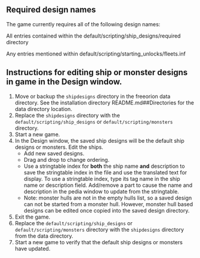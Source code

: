 ## Required design names
The game currently requires all of the following design names:

All entries contained within the default/scripting/ship_designs/required directory

Any entries mentioned within default/scripting/starting_unlocks/fleets.inf


## Instructions for editing ship or monster designs in game in the Design window.
1. Move or backup the `shipdesigns` directory in the freeorion data directory.  See the installation directory README.md##Directories for the data directory location.
2. Replace the `shipdesigns` directory with the `default/scripting/ship_designs` or `default/scripting/monsters` directory.
3. Start a new game.
4. In the Design window, the saved ship designs will be the default ship designs or monsters.  Edit the ships.
    * Add new saved designs.
    * Drag and drop to change ordering.
    * Use a stringtable index for **both** the ship name **and** description to save the stringtable index in the file and use the translated text for display.  To use a stringtable index, type its tag name in the ship name or description field.  Add/remove a part to cause the name and description in the pedia window to update from the stringtable. 
    * Note: monster hulls are not in the empty hulls list, so a saved design can not be started from a monster hull.  However, monster hull based designs can be edited once copied into the saved design directory.
5. Exit the game.
6. Replace the `default/scripting/ship_designs` or `default/scripting/monsters` directory with the `shipdesigns` directory from the data directory.
7. Start a new game to verify that the default ship designs or monsters have updated.
